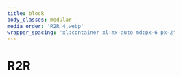```yaml
---
title: block
body_classes: modular
media_order: 'R2R 4.webp'
wrapper_spacing: 'xl:container xl:mx-auto md:px-6 px-2'
---
```


# R2R